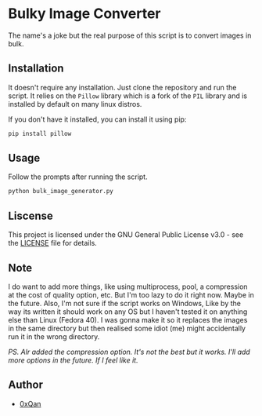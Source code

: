 # Bulky Image Converter

The name's a joke but the real purpose of this script is to convert images in bulk.

## Installation

It doesn't require any installation. Just clone the repository and run the script. It relies on the `Pillow` library which is a fork of the `PIL` library and is installed by default on many linux distros.

If you don't have it installed, you can install it using pip:
```bash
pip install pillow
```
## Usage
Follow the prompts after running the script.
```bash
python bulk_image_generator.py
```
## Liscense
This project is licensed under the GNU General Public License v3.0 - see the [LICENSE](LICENSE) file for details.

## Note
I do want to add more things, like using multiprocess, pool, a compression at the cost of quality option, etc. But I'm too lazy to do it right now. Maybe in the future.
Also, I'm not sure if the script works on Windows, Like by the way its written it should work on any OS but I haven't tested it on anything else than Linux (Fedora 40).
I was gonna make it so it replaces the images in the same directory but then realised some idiot (me) might accidentally run it in the wrong directory.

*PS. Alr added the compression option. It's not the best but it works. I'll add more options in the future. If I feel like it.*
## Author
- [0xQan](https://github.com/furqanhun)
